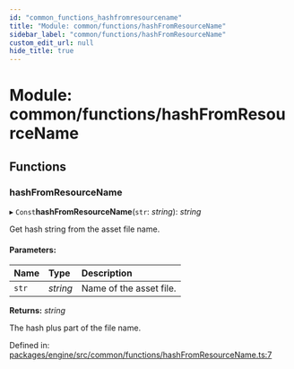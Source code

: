 ```yaml
---
id: "common_functions_hashfromresourcename"
title: "Module: common/functions/hashFromResourceName"
sidebar_label: "common/functions/hashFromResourceName"
custom_edit_url: null
hide_title: true
---
```


# Module: common/functions/hashFromResourceName

## Functions

### hashFromResourceName

▸ `Const`**hashFromResourceName**(`str`: *string*): *string*

Get hash string from the asset file name.

#### Parameters:

Name | Type | Description |
:------ | :------ | :------ |
`str` | *string* | Name of the asset file.   |

**Returns:** *string*

The hash plus part of the file name.

Defined in: [packages/engine/src/common/functions/hashFromResourceName.ts:7](https://github.com/xr3ngine/xr3ngine/blob/716a06460/packages/engine/src/common/functions/hashFromResourceName.ts#L7)
